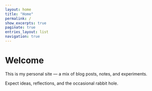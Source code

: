 ```yaml
---
layout: home
title: "Home"
permalink: /
show_excerpts: true
paginate: true
entries_layout: list
navigation: true
---
```


# Welcome

This is my personal site — a mix of blog posts, notes, and experiments. 

Expect ideas, reflections, and the occasional rabbit hole.
